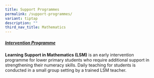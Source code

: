 ```yaml
---
title: Support Programmes
permalink: /support-programmes/
variant: tiptap
description: ""
third_nav_title: Mathematics
---
```

<h5><strong><u>Intervention Programme</u></strong></h5>
<p><strong>Learning Support in Mathematics (LSM)</strong>&nbsp;is an early
intervention programme for lower primary students who require additional
support in strengthening their numeracy skills. Daily teaching for students
is conducted in a small group setting by a trained LSM teacher.</p>